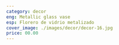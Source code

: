 ```yaml
---
category: decor
eng: Metallic glass vase
esp: Florero de vidrio metalizado
cover_image: ./images/decor/decor-16.jpg
price: 00.00
---
```

 

